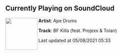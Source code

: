 ## Currently Playing on SoundCloud

[<img align="left" width="100" src="https://i1.sndcdn.com/artworks-5R5RhG7MDfIR-0-t500x500.jpg">](https://soundcloud.com/apedrums/bf-killa-feat-projexx-toian?in=apedrums/sets/soundboy)

**Artist**: Ape Drums 

**Track**: BF Killa (feat. Projexx & Toian)

Last updated at 05/08/2021 05:33
